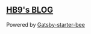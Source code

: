 ## [HB9's BLOG](https://hb-9.netlify.app/)

Powered by [Gatsby-starter-bee](https://github.com/JaeYeopHan/gatsby-starter-bee)